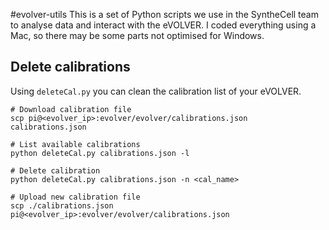 #evolver-utils
This is a set of Python scripts we use in the SyntheCell
team to analyse data and interact with the eVOLVER. I coded
everything using a Mac, so there may be some parts not
optimised for Windows.


## Delete calibrations
Using `deleteCal.py` you can clean the calibration list
of your eVOLVER.

```shell script
# Download calibration file
scp pi@<evolver_ip>:evolver/evolver/calibrations.json calibrations.json

# List available calibrations
python deleteCal.py calibrations.json -l

# Delete calibration
python deleteCal.py calibrations.json -n <cal_name>

# Upload new calibration file
scp ./calibrations.json pi@<evolver_ip>:evolver/evolver/calibrations.json
```